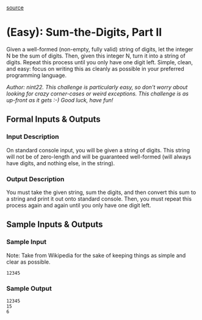[source](https://www.reddit.com/r/dailyprogrammer/comments/1fnutb/06413_challenge_128_easy_sumthedigits_part_ii/) 
# (Easy): Sum-the-Digits, Part II

Given a well-formed (non-empty, fully valid) string of digits, let the integer N be the sum of digits. Then, given this integer N, turn it into a string of digits. Repeat this process until you only have one digit left. Simple, clean, and easy: focus on writing this as cleanly as possible in your preferred programming language.

_Author: nint22. This challenge is particularly easy, so don't worry about looking for crazy corner-cases or weird exceptions. This challenge is as up-front as it gets :-) Good luck, have fun!_

## Formal Inputs & Outputs
### Input Description

On standard console input, you will be given a string of digits. This string will not be of zero-length and will be guaranteed well-formed (will always have digits, and nothing else, in the string).

### Output Description

You must take the given string, sum the digits, and then convert this sum to a string and print it out onto standard console. Then, you must repeat this process again and again until you only have one digit left.

## Sample Inputs & Outputs
### Sample Input

Note: Take from Wikipedia for the sake of keeping things as simple and clear as possible.
```
12345
```

### Sample Output
```
12345
15
6
```
